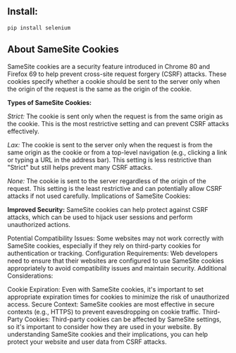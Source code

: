 ## Install:
    pip install selenium

## About SameSite Cookies
SameSite cookies are a security feature introduced in Chrome 80 and Firefox 69 to help prevent cross-site request forgery (CSRF) attacks. These cookies specify whether a cookie should be sent to the server only when the origin of the request is the same as the origin of the cookie.

**Types of SameSite Cookies:**

*Strict:* The cookie is sent only when the request is from the same origin as the cookie. This is the most restrictive setting and can prevent CSRF attacks effectively.

*Lax:* The cookie is sent to the server only when the request is from the same origin as the cookie or from a top-level navigation (e.g., clicking a link or typing a URL in the address bar). This setting is less restrictive than "Strict" but still helps prevent many CSRF attacks.

*None:* The cookie is sent to the server regardless of the origin of the request. This setting is the least restrictive and can potentially allow CSRF attacks if not used carefully.
Implications of SameSite Cookies:

**Improved Security:**
SameSite cookies can help protect against CSRF attacks, which can be used to hijack user sessions and perform unauthorized actions.

Potential Compatibility Issues: Some websites may not work correctly with SameSite cookies, especially if they rely on third-party cookies for authentication or tracking.
Configuration Requirements: Web developers need to ensure that their websites are configured to use SameSite cookies appropriately to avoid compatibility issues and maintain security.
Additional Considerations:

Cookie Expiration: Even with SameSite cookies, it's important to set appropriate expiration times for cookies to minimize the risk of unauthorized access.
Secure Context: SameSite cookies are most effective in secure contexts (e.g., HTTPS) to prevent eavesdropping on cookie traffic.
Third-Party Cookies: Third-party cookies can be affected by SameSite settings, so it's important to consider how they are used in your website.
By understanding SameSite cookies and their implications, you can help protect your website and user data from CSRF attacks.








